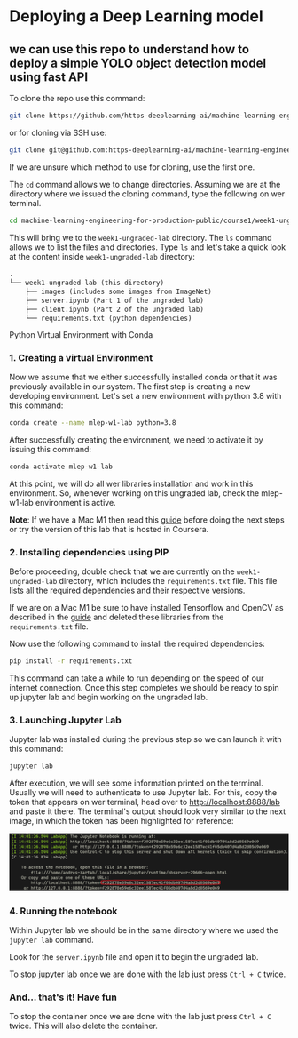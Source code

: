 # Deploying a Deep Learning model
 
## we can use this repo to understand how to deploy a simple YOLO object detection model using fast API

To clone the repo use this command:
```bash
git clone https://github.com/https-deeplearning-ai/machine-learning-engineering-for-production-public.git
```

or for cloning via SSH use:
```bash
git clone git@github.com:https-deeplearning-ai/machine-learning-engineering-for-production-public.git
```

If we are unsure which method to use for cloning, use the first one.

The `cd` command allows we to change directories. Assuming we are at the directory where we issued the cloning command, type the following on wer terminal.
```bash
cd machine-learning-engineering-for-production-public/course1/week1-ungraded-lab
```
This will bring we to the `week1-ungraded-lab` directory. The `ls` command allows we to list the files and directories.
Type `ls` and let's take a quick look at the content inside `week1-ungraded-lab` directory:
 
```
.
└── week1-ungraded-lab (this directory)
    ├── images (includes some images from ImageNet)
    ├── server.ipynb (Part 1 of the ungraded lab)
    ├── client.ipynb (Part 2 of the ungraded lab)
    └── requirements.txt (python dependencies)
```
 
 
Python Virtual Environment with Conda

### 1. Creating a virtual Environment
 
Now we assume that we either successfully installed conda or that it was previously available in our system. The first step is  creating a new developing environment. Let's set a new environment with python 3.8 with this command:
 
```bash
conda create --name mlep-w1-lab python=3.8
```
 
After successfully creating the environment, we need to activate it by issuing this command:
 
```bash
conda activate mlep-w1-lab
```
 
At this point, we will do all wer libraries installation and work in this environment. So, whenever working on this ungraded lab, check the mlep-w1-lab environment is active.

**Note**: If we have a Mac M1 then read this [guide](./mac_m1.md) before doing the next steps or try the version of this lab that is hosted in Coursera.
 
### 2. Installing dependencies using PIP 
 
Before proceeding, double check that we are currently on the `week1-ungraded-lab` directory, which includes the `requirements.txt` file. This file lists all the required dependencies and their respective versions. 

If we are on a Mac M1 be sure to have installed Tensorflow and OpenCV as described in the [guide](./mac_m1.md) and deleted these libraries from the `requirements.txt` file.

Now use the following command to install the required dependencies:
 
```bash
pip install -r requirements.txt
```
 
This command can take a while to run depending on the speed of our internet connection. Once this step completes we should be ready to spin up jupyter lab and begin working on the ungraded lab.
 
### 3. Launching Jupyter Lab
 
Jupyter lab was installed during the previous step so we can launch it with this command:
```bash
jupyter lab
```
After execution, we will see some information printed on the terminal. Usually we will need to authenticate to use Jupyter lab. For this, copy the token that appears on wer terminal, head over to [http://localhost:8888/lab](http://localhost:8888/lab) and paste it there. The terminal's output should look very similar to the next image, in which the token has been highlighted for reference:


![Token in terminal](./assets/token.png)


### 4. Running the notebook
 
Within Jupyter lab we should be in the same directory where we used the `jupyter lab` command.
 
Look for the `server.ipynb` file and open it to begin the ungraded lab.

To stop jupyter lab once we are done with the lab just press `Ctrl + C` twice.
 
### And... that's it! Have fun

To stop the container once we are done with the lab just press `Ctrl + C` twice. This will also delete the container.
 

